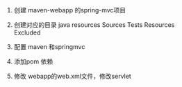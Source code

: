 

1. 创建 maven-webapp 的spring-mvc项目

2. 创建对应的目录  java resources
Sources 
Tests
Resources  
Excluded 


3. 配置 maven 和springmvc

2. 添加pom 依赖

3. 修改 webapp的web.xml文件，修改servlet